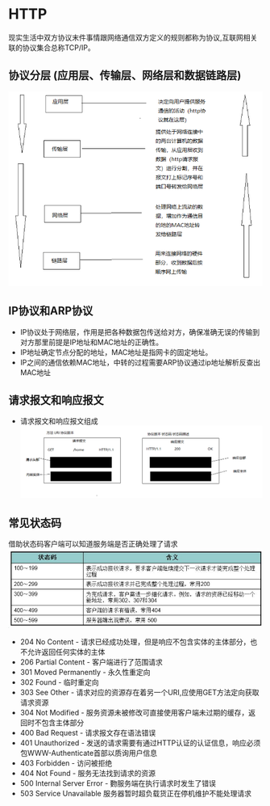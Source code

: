 # HTTP
现实生活中双方协议末件事情跟网络通信双方定义的规则都称为协议,互联网相关联的协议集合总称TCP/IP。

## 协议分层 (应用层、传输层、网络层和数据链路层)
![tcp-ip](../images/tcp-ip.png)

## IP协议和ARP协议
- IP协议处于网络层，作用是把各种数据包传送给对方，确保准确无误的传输到对方那里前提是IP地址和MAC地址的正确性。
- IP地址确定节点分配的地址，MAC地址是指网卡的固定地址。
- IP之间的通信依赖MAC地址，中转的过程需要ARP协议通过ip地址解析反查出MAC地址
## 请求报文和响应报文
- 请求报文和响应报文组成
![request-response](../images/request-response.png)
## 常见状态码
借助状态码客户端可以知道服务端是否正确处理了请求
![status](../images/status.jpg)
- 204 No Content - 请求已经成功处理，但是响应不包含实体的主体部分，也不允许返回任何实体的主体
- 206 Partial Content - 客户端进行了范围请求
- 301 Moved Permanently - 永久性重定向
- 302 Found - 临时重定向
- 303 See Other - 请求对应的资源存在着另一个URI,应使用GET方法定向获取请求资源
- 304 Not Modified - 服务资源未被修改可直接使用客户端未过期的缓存，返回时不包含主体部分
- 400 Bad Request - 请求报文存在语法错误
- 401 Unauthorized - 发送的请求需要有通过HTTP认证的认证信息，响应必须包WWW-Authenticate首部以质询用户信息
- 403 Forbidden - 访问被拒绝
- 404 Not Found - 服务无法找到请求的资源
- 500 Internal Server Error - 覅服务端在执行请求时发生了错误
- 503 Service Unavailable 服务器暂时超负载货正在停机维护不能处理请求